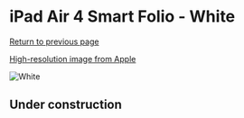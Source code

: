 # iPad Air 4 Smart Folio - White

[Return to previous page](/ipad_pro2)

[High-resolution image from Apple](https://store.storeimages.cdn-apple.com/8756/as-images.apple.com/is/MH0A3?wid=4500&hei=4500&fmt=png)

<div style="width: 512px"><img src="/almost_uncompressed/MH0A3.webp" alt="White"></div>

## Under construction
